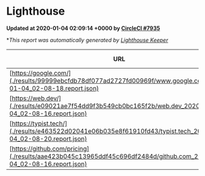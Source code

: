 
# Lighthouse

**Updated at 2020-01-04 02:09:14 +0000 by [CircleCI #7935](https://circleci.com/gh/ItinerisLtd/lighthouse-keeper-example/7935)**

**This report was automatically generated by [Lighthouse Keeper](https://github.com/itinerisltd/lighthouse-keeper)*

| URL | Performance | Accessibility | Best Practices | SEO | PWA | Updated At |
| --- | --- | --- | --- | --- | --- | --- |
| [https://google.com/](./results/99999ebcfdb78df077ad2727fd00969f/www.google.com_2020-01-04_02-08-18.report.json) | 0.92 | 0.86 | 0.93 | 0.92 | 0.56 | 2020-01-04T02:08:18.252Z |
| [https://web.dev/](./results/e09021ae7f54dd9f3b549cb0bc165f2b/web.dev_2020-01-04_02-08-16.report.json) | 0.94 | 0.88 | 1 | 1 | 0.93 | 2020-01-04T02:08:16.765Z |
| [https://typist.tech/](./results/e463522d02041e06b035e8f61910fd43/typist.tech_2020-01-04_02-08-20.report.json) | 0.98 | 0.92 | 0.79 | 1 | 0.59 | 2020-01-04T02:08:20.128Z |
| [https://github.com/pricing](./results/aae423b045c13965ddf45c696df2484d/github.com_2020-01-04_02-08-16.report.json) | 0.82 | 0.93 | 0.93 | 0.9 | 0.56 | 2020-01-04T02:08:16.062Z |
